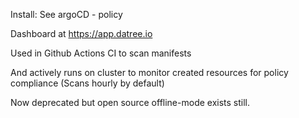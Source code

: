 Install: See argoCD - policy

Dashboard at https://app.datree.io

Used in Github Actions CI to scan manifests

And actively runs on cluster to monitor created resources for policy compliance (Scans hourly by default)

Now deprecated but open source offline-mode exists still.